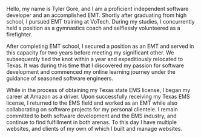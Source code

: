 Hello, my name is Tyler Gore, and I am a proficient independent software developer and an accomplished EMT. Shortly after graduating from high school, I pursued EMT training at VoTech. During my studies, I concurrently held a position as a gymnastics coach and selflessly volunteered as a firefighter.

After completing EMT school, I secured a position as an EMT and served in this capacity for two years before meeting my significant other. We subsequently tied the knot within a year and expeditiously relocated to Texas. It was during this time that I discovered my passion for software development and commenced my online learning journey under the guidance of seasoned software engineers.

     
While in the process of obtaining my Texas state EMS license, I began my career at Amazon as a driver. Upon successfully receiving my Texas EMS license, I returned to the EMS field and worked as an EMT while also collaborating on software projects for my personal clientele. I remain committed to both software development and the EMS industry, and continue to find fulfillment in both arenas. To this day I have multiple websites, and clients of my own of which I built and manage websites.
